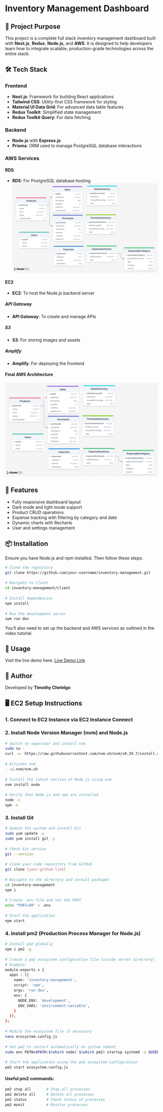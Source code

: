 
# Inventory Management Dashboard

## 📌 Project Purpose

This project is a complete full stack inventory management dashboard built with **Next.js**, **Redux**, **Node.js**, and **AWS**. It is designed to help developers learn how to integrate scalable, production-grade technologies across the entire stack.

## 🛠️ Tech Stack

### Frontend

- **Next.js**: Framework for building React applications
- **Tailwind CSS**: Utility-first CSS framework for styling
- **Material UI Data Grid**: For advanced data table features
- **Redux Toolkit**: Simplified state management
- **Redux Toolkit Query**: For data fetching

### Backend

- **Node.js** with **Express.js**
- **Prisma**: ORM used to manage PostgreSQL database interactions

### AWS Services
#### RDS
- **RDS**: For PostgreSQL database hosting
![Data Model Diagram](./server/assets/drawSQL-image-export-2025-05-06.png)
#### EC2
- **EC2**: To host the Node.js backend server

##### API Gateway
- **API Gateway**: To create and manage APIs
##### S3
- **S3**: For storing images and assets
##### Amplify
- **Amplify**: For deploying the frontend
#### Final AWS Architecture
![AWS Solution Architecture](./server/assets/drawSQL-image-export-2025-05-06.png)
## 🧩 Features

- Fully responsive dashboard layout
- Dark mode and light mode support
- Product CRUD operations
- Expense tracking with filtering by category and date
- Dynamic charts with Recharts
- User and settings management

## 📦 Installation

Ensure you have Node.js and npm installed. Then follow these steps:

```bash
# Clone the repository
git clone https://github.com/your-username/inventory-management.git

# Navigate to client
cd inventory-management/client

# Install dependencies
npm install

# Run the development server
npm run dev
```

You’ll also need to set up the backend and AWS services as outlined in the video tutorial.

## 🚀 Usage

Visit the live demo here: [Live Demo Link](https://main.d1yhhw9mo24p21.amplifyapp.com/)

## 👤 Author

Developed by **Timothy Chelelgo**


## 🖥️ EC2 Setup Instructions

### 1. Connect to EC2 Instance via EC2 Instance Connect

### 2. Install Node Version Manager (nvm) and Node.js

```bash
# Switch to superuser and install nvm
sudo su -
curl -o- https://raw.githubusercontent.com/nvm-sh/nvm/v0.39.7/install.sh | bash

# Activate nvm
. ~/.nvm/nvm.sh

# Install the latest version of Node.js using nvm
nvm install node

# Verify that Node.js and npm are installed
node -v
npm -v
```

### 3. Install Git

```bash
# Update the system and install Git
sudo yum update -y
sudo yum install git -y

# Check Git version
git --version

# Clone your code repository from GitHub
git clone [your-github-link]

# Navigate to the directory and install packages
cd inventory-management
npm i

# Create .env file and set the PORT
echo "PORT=80" > .env

# Start the application
npm start
```

### 4. Install pm2 (Production Process Manager for Node.js)

```bash
# Install pm2 globally
npm i pm2 -g

# Create a pm2 ecosystem configuration file (inside server directory)
# Example:
module.exports = {
  apps : [{
    name: 'inventory-management',
    script: 'npm',
    args: 'run dev',
    env: {
      NODE_ENV: 'development',
      ENV_VAR1: 'environment-variable',
    }
  }],
};

# Modify the ecosystem file if necessary
nano ecosystem.config.js

# Set pm2 to restart automatically on system reboot
sudo env PATH=$PATH:$(which node) $(which pm2) startup systemd -u $USER --hp $(eval echo ~$USER)

# Start the application using the pm2 ecosystem configuration
pm2 start ecosystem.config.js
```

#### Useful pm2 commands:

```bash
pm2 stop all       # Stop all processes
pm2 delete all     # Delete all processes
pm2 status         # Check status of processes
pm2 monit          # Monitor processes
```
